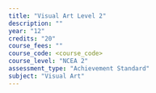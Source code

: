 ```yaml
---
title: "Visual Art Level 2"
description: ""
year: "12"
credits: "20"
course_fees: ""
course_code: <course_code>
course_level: "NCEA 2"
assessment_type: "Achievement Standard"
subject: "Visual Art"
---
```

